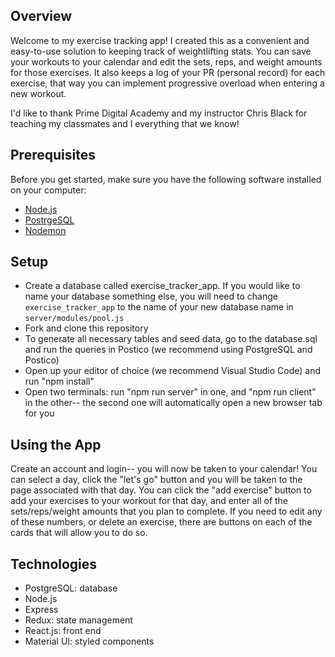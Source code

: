 ## Overview
Welcome to my exercise tracking app! I created this as a convenient and easy-to-use solution to keeping track of weightlifting stats. You can save your workouts
to your calendar and edit the sets, reps, and weight amounts for those exercises. It also keeps a log of your PR (personal record) for each exercise, that way you can implement progressive overload when entering a new workout. 

I'd like to thank Prime Digital Academy and my instructor Chris Black for teaching my classmates and I everything that we know!


## Prerequisites
Before you get started, make sure you have the following software installed on your computer:

- [Node.js](https://nodejs.org/en/)
- [PostrgeSQL](https://www.postgresql.org/)
- [Nodemon](https://nodemon.io/)


## Setup
- Create a database called exercise_tracker_app. If you would like to name your database something else, you will need to change `exercise_tracker_app` to the name of your new database name in `server/modules/pool.js`
- Fork and clone this repository
- To generate all necessary tables and seed data, go to the database.sql and run the queries in Postico (we recommend using PostgreSQL and Postico)
- Open up your editor of choice (we recommend Visual Studio Code) and run "npm install"
- Open two terminals: run "npm run server" in one, and "npm run client" in the other-- the second one will automatically open a new browser tab for you


## Using the App
Create an account and login-- you will now be taken to your calendar! You can select a day, click the "let's go" button and you will be taken to the page associated with that day. You can click the "add exercise" button to add your exercises to your workout for that day, and enter all of the sets/reps/weight amounts that you plan to complete. If you need to edit any of these numbers, or delete an exercise, there are buttons on each of the cards that will allow you to do so. 


## Technologies
- PostgreSQL: database
- Node.js
- Express
- Redux: state management
- React.js: front end
- Material UI: styled components